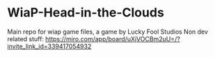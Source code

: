 # WiaP-Head-in-the-Clouds
Main repo for wiap game files, a game by Lucky Fool Studios
Non dev related stuff: https://miro.com/app/board/uXjVOCBm2uU=/?invite_link_id=339417054932
